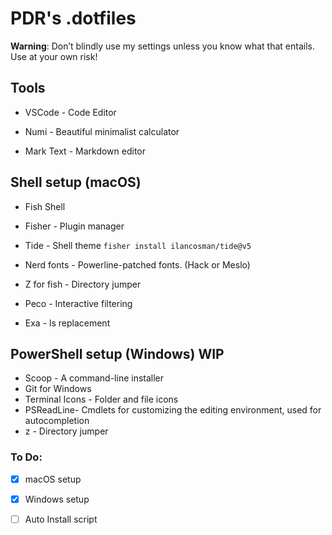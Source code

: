 # PDR's .dotfiles

**Warning**: Don’t blindly use my settings unless you know what that entails. Use at your own risk!



## Tools

- VSCode - Code Editor

- Numi - Beautiful minimalist calculator

- Mark Text - Markdown editor



## Shell setup (macOS)

- Fish Shell

- Fisher - Plugin manager

- Tide - Shell theme `fisher install ilancosman/tide@v5`

- Nerd fonts - Powerline-patched fonts. (Hack or Meslo)

- Z for fish - Directory jumper

- Peco - Interactive filtering

- Exa - ls replacement



## PowerShell setup (Windows) WIP

- Scoop - A command-line installer
- Git for Windows
- Terminal Icons - Folder and file icons
- PSReadLine- Cmdlets for customizing the editing environment, used for autocompletion
- z - Directory jumper





### To Do:

- [x]  macOS setup

- [x] Windows setup

- [ ] Auto Install script
